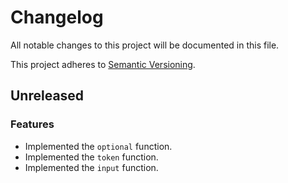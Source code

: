 # Changelog

All notable changes to this project will be documented in this file.

This project adheres to [Semantic Versioning](https://semver.org/spec/v2.0.0.html).

## Unreleased

### Features

-   Implemented the `optional` function.
-   Implemented the `token` function.
-   Implemented the `input` function.

<!-- scaffolded by git-cliff -->
